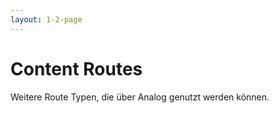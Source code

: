 ```yaml
---
layout: 1-2-page
---
```


# Content Routes

Weitere Route Typen, die über Analog genutzt werden können.

<template v-slot:right>

<div class="p-8">

### Unterstützung von Markdown Inhalten in Routen:
Statt Angular Komponenten `about.pages.ts` können auch Markdown files `about.md` geschrieben werden.

### Syntax Highlighting
Mit [Shiki](https://shiki.style/) oder [Prism](https://prismjs.com/) können Syntax Highlighter konfiguriert werden. 

### Content Files
Unter `src/content` können Markdown Dateien hinterlegt werden, die in Angular Komponenten genutzt werden können.

### Mermaid Support
Unterstützung für [Mermaid](https://mermaid-js.github.io/)-Diagramme durch dynamischen Import in der Markdown-Renderer-Konfiguration.

</div>

</template>
